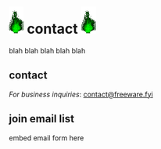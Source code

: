 # ![green_flame](../media/green_flame.gif) contact ![green_flame](../media/green_flame.gif)

blah blah blah blah blah

## contact

*For business inquiries*: [contact@freeware.fyi](mailto:)

## join email list

embed email form here
